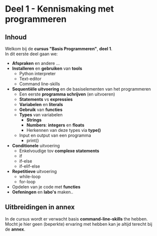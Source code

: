 # Deel 1 - Kennismaking met programmeren

## Inhoud

Welkom bij de **cursus "Basis Programmeren"**, **deel 1**.  
In dit eerste deel gaan we:

* **Afspraken** en andere ...
* **Installeren** en **gebruiken** van **tools**
  * Python interpreter
  * Text-editor
  * Command line-skills
* **Sequentiële uitvoering** en de basiselementen van het programmeren 
    * Een eerste **programma schrijven** (en uitvoeren)
    * **Statements** vs **expressies**
    * **Variabelen** en **literals**
    * **Gebruik** van **functies**
    * **Types** van variabelen
        * **Strings**
        * **Numbers**: **integers** en **floats**
        * Herkennen van deze types via **type()**
    * Input en output van een programma
        * print()
* **Conditionele** uitvoering
    * Enkelvoudige tov **complexe statements**
    * if
    * if-else
    * if-elif-else
* **Repetitieve** uitvoering
    * while-loop
    * for-loop
* Opdelen van je code met **functies**
* **Oefeningen** en **labo's** maken..

## Uitbreidingen in annex

In de cursus wordt er verwacht basis **command-line-skills** the hebben.  
Mocht je hier geen (beperkte) ervaring met hebben kan je altijd terecht bij de **annex**.
